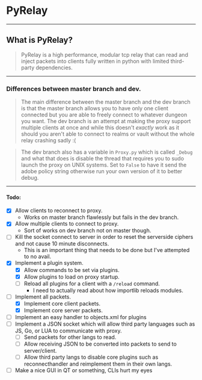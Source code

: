 # PyRelay

---

## What is PyRelay?

> PyRelay is a high performance, modular tcp relay that can read and inject packets into clients fully written in python with limited third-party dependencies.

---

### Differences between master branch and dev.

> The main difference between the master branch and the dev branch is that the master branch allows you to have only one client connected but you are able to freely connect to whatever dungeon you want. The dev branch is an attempt at making the proxy support multiple clients at once and while this doesn't *exactly* work as it should you aren't able to connect to realms or vault without the whole relay crashing sadly :(

> The dev branch also has a variable in `Proxy.py` which is called `_Debug` and what that does is disable the thread that requires you to sudo launch the proxy on UNIX systems. Set to `False` to have it send the adobe policy string otherwise run your own version of it to better debug.
---

#### Todo:
- [X] Allow clients to reconnect to proxy.
    - Works on master branch flawlessly but fails in the dev branch.
- [X] Allow multiple clients to connect to proxy.
    - Sort of works on dev branch not on master though.
- [ ] Kill the socket connect to server in order to reset the serverside ciphers and not cause 10 minute disconnects.
    - This is an important thing that needs to be done but I've attempted to no avail.
- [X] Implement a plugin system.
    - [X] Allow commands to be set via plugins.
    - [X] Allow plugins to load on proxy startup.
    - [ ] Reload all plugins for a client with a `/reload` command.
        - I need to actually read about how importlib reloads modules.
- [ ] Implement all packets.
    - [X] Implement core client packets.
    - [X] Implement core server packets.
- [ ] Implement an easy handler to objects.xml for plugins
- [ ] Implement a JSON socket which will allow third party languages such as JS, Go, or LUA to communicate with proxy.
    - [ ] Send packets for other langs to read.
    - [ ] Allow receiving JSON to be converted into packets to send to server/client.
    - [ ] Allow third party langs to disable core plugins such as reconnecthandler and reimplement them in their own langs.
- [ ] Make a nice GUI in QT or something, CLIs hurt my eyes